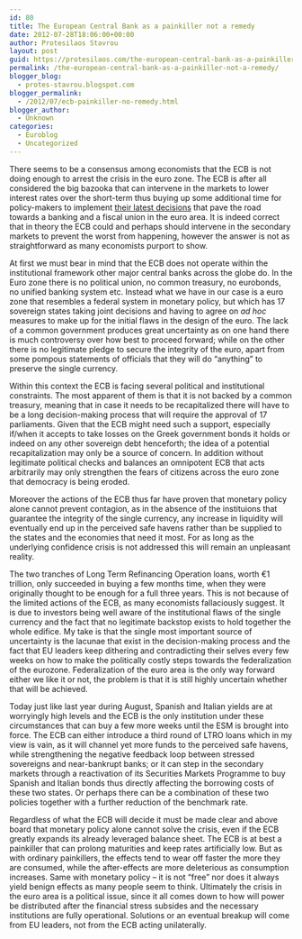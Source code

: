 ```yaml
---
id: 80
title: The European Central Bank as a painkiller not a remedy
date: 2012-07-28T18:06:00+00:00
author: Protesilaos Stavrou
layout: post
guid: https://protesilaos.com/the-european-central-bank-as-a-painkiller-not-a-remedy/
permalink: /the-european-central-bank-as-a-painkiller-not-a-remedy/
blogger_blog:
  - protes-stavrou.blogspot.com
blogger_permalink:
  - /2012/07/ecb-painkiller-no-remedy.html
blogger_author:
  - Unknown
categories:
  - Euroblog
  - Uncategorized
---
```

<div class="separator" style="clear: both; text-align: center;">
</div>

There seems to be a consensus among economists that the ECB is not doing enough to arrest the crisis in the euro zone. The ECB is after all considered the big bazooka that can intervene in the markets to lower interest rates over the short-term thus buying up some additional time for policy-makers to implement [their latest decisions](https://protesilaos.com/2012/06/latest-eu-deal-is-first-step-to-debt.html) that pave the road towards a banking and a fiscal union in the euro area. It is indeed correct that in theory the ECB could and perhaps should intervene in the secondary markets to prevent the worst from happening, however the answer is not as straightforward as many economists purport to show.

At first we must bear in mind that the ECB does not operate within the institutional framework other major central banks across the globe do. In the Euro zone there is no political union, no common treasury, no eurobonds, no unified banking system etc. Instead what we have in our case is a euro zone that resembles a federal system in monetary policy, but which has 17 sovereign states taking joint decisions and having to agree on _ad hoc_ measures to make up for the initial flaws in the design of the euro. The lack of a common government produces great uncertainty as on one hand there is much controversy over how best to proceed forward; while on the other there is no legitimate pledge to secure the integrity of the euro, apart from some pompous statements of officials that they will do &#8220;anything&#8221; to preserve the single currency.

Within this context the ECB is facing several political and institutional constraints. The most apparent of them is that it is not backed by a common treasury, meaning that in case it needs to be recapitalized there will have to be a long decision-making process that will require the approval of 17 parliaments. Given that the ECB might need such a support, especially if/when it accepts to take losses on the Greek government bonds it holds or indeed on any other sovereign debt henceforth; the idea of a potential recapitalization may only be a source of concern. In addition without legitimate political checks and balances an omnipotent ECB that acts arbitrarily may only strengthen the fears of citizens across the euro zone that democracy is being eroded.

Moreover the actions of the ECB thus far have proven that monetary policy alone cannot prevent contagion, as in the absence of the instituions that guarantee the integrity of the single currency, any increase in liquidity will eventually end up in the perceived safe havens rather than be supplied to the states and the economies that need it most. For as long as the underlying confidence crisis is not addressed this will remain an unpleasant reality.

The two tranches of Long Term Refinancing Operation loans, worth €1 trillion, only succeeded in buying a few months time, when they were originally thought to be enough for a full three years. This is not because of the limited actions of the ECB, as many economists fallaciously suggest. It is due to investors being well aware of the institutional flaws of the single currency and the fact that no legitimate backstop exists to hold together the whole edifice. My take is that the single most important source of uncertainty is the lacunae that exist in the decision-making process and the fact that EU leaders keep dithering and contradicting their selves every few weeks on how to make the politically costly steps towards the federalization of the eurozone. Federalization of the euro area is the only way forward either we like it or not, the problem is that it is still highly uncertain whether that will be achieved.

Today just like last year during August, Spanish and Italian yields are at worryingly high levels and the ECB is the only institution under these circumstances that can buy a few more weeks until the ESM is brought into force. The ECB can either introduce a third round of LTRO loans which in my view is vain, as it will channel yet more funds to the perceived safe havens, while strengthening the negative feedback loop between stressed sovereigns and near-bankrupt banks; or it can step in the secondary markets through a reactivation of its Securities Markets Programme to buy Spanish and Italian bonds thus directly affecting the borrowing costs of these two states. Or perhaps there can be a combination of these two policies together with a further reduction of the benchmark rate.

Regardless of what the ECB will decide it must be made clear and above board that monetary policy alone cannot solve the crisis, even if the ECB greatly expands its already leveraged balance sheet. The ECB is at best a painkiller that can prolong maturities and keep rates artificially low. But as with ordinary painkillers, the effects tend to wear off faster the more they are consumed, while the after-effects are more deleterious as consumption increases. Same with monetary policy &#8211; it is not &#8220;free&#8221; nor does it always yield benign effects as many people seem to think. Ultimately the crisis in the euro area is a political issue, since it all comes down to how will power be distributed after the financial stress subsides and the necessary institutions are fully operational. Solutions or an eventual breakup will come from EU leaders, not from the ECB acting unilaterally.
